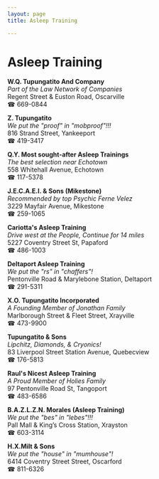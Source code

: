 ```yaml
---
layout: page 
title: Asleep Training

---
```



# Asleep Training


 **W.Q. Tupungatito And Company**  
_Part of the Law Network of Companies_  
Regent Street & Euston Road, Oscarville  
☎ 669-0844

**Z. Tupungatito**  
_We put the "proof" in "mobproof"!!!_  
816 Strand Street, Yankeeport  
☎ 419-3417

**Q.Y. Most sought-after Asleep Trainings**  
_The best selection near Echotown_  
558 Whitehall Avenue, Echotown  
☎ 117-5378

**J.E.C.A.E.I. & Sons (Mikestone)**  
_Recommended by top Psychic Ferne Velez_  
3229 Mayfair Avenue, Mikestone  
☎ 259-1065

**Cariotta's Asleep Training**  
_Drive west at the People, Continue for 14 miles_  
5227 Coventry Street St, Papaford  
☎ 486-1003

**Deltaport Asleep Training**  
_We put the "rs" in "chaffers"!_  
Pentonville Road & Marylebone Station, Deltaport  
☎ 291-5311

**X.O. Tupungatito Incorporated**  
_A Founding Member of Jonathan Family_  
Marlborough Street & Fleet Street, Xrayville  
☎ 473-9900

**Tupungatito & Sons**  
_Lipchitz, Diamonds, & Cryonics!_  
83 Liverpool Street Station Avenue, Quebecview  
☎ 176-5813

**Raul's Nicest Asleep Training**  
_A Proud Member of Holies Family_  
97 Pentonville Road St, Tangoport  
☎ 483-6586

**B.A.Z.L.Z.N. Morales (Asleep Training)**  
_We put the "bes" in "lebes"!!!_  
Pall Mall & King’s Cross Station, Xrayston  
☎ 603-3114

**H.X.MiIt & Sons**  
_We put the "house" in "mumhouse"!_  
6414 Coventry Street Street, Oscarford  
☎ 811-6326

